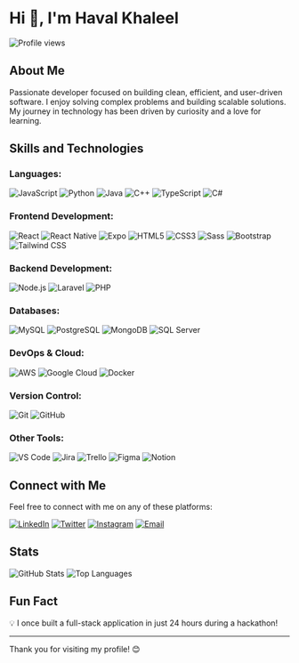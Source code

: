 # Hi 👋, I'm Haval Khaleel

![Profile views](https://komarev.com/ghpvc/?username=havalkhaleel)

## About Me 
Passionate developer focused on building clean, efficient, and user-driven software.  I enjoy solving complex problems and building scalable solutions. My journey in technology has been driven by curiosity and a love for learning.

## Skills and Technologies

### Languages:
![JavaScript](https://img.shields.io/badge/-JavaScript-F7DF1E?logo=javascript&logoColor=black)
![Python](https://img.shields.io/badge/-Python-3776AB?logo=python&logoColor=white)
![Java](https://img.shields.io/badge/-Java-007396?logo=java&logoColor=white)
![C++](https://img.shields.io/badge/-C++-00599C?logo=cplusplus&logoColor=white)
![TypeScript](https://img.shields.io/badge/-TypeScript-007ACC?logo=typescript&logoColor=white)
![C#](https://img.shields.io/badge/-C%23-239120?logo=c-sharp&logoColor=white)

### Frontend Development: 
![React](https://img.shields.io/badge/-React-61DAFB?logo=react&logoColor=black)
![React Native](https://img.shields.io/badge/-React_Native-61DAFB?logo=react&logoColor=black)
![Expo](https://img.shields.io/badge/-Expo-000020?logo=expo&logoColor=white)
![HTML5](https://img.shields.io/badge/-HTML5-E34F26?logo=html5&logoColor=white)
![CSS3](https://img.shields.io/badge/-CSS3-1572B6?logo=css3&logoColor=white)
![Sass](https://img.shields.io/badge/-Sass-CC6699?logo=sass&logoColor=white)
![Bootstrap](https://img.shields.io/badge/-Bootstrap-7952B3?logo=bootstrap&logoColor=white)
![Tailwind CSS](https://img.shields.io/badge/-Tailwind_CSS-06B6D4?logo=tailwind-css&logoColor=white)

### Backend Development: 
![Node.js](https://img.shields.io/badge/-Node.js-339933?logo=nodedotjs&logoColor=white)
![Laravel](https://img.shields.io/badge/-Laravel-FF2D20?logo=laravel&logoColor=white)
![PHP](https://img.shields.io/badge/-PHP-777BB4?logo=php&logoColor=white)


### Databases: 
![MySQL](https://img.shields.io/badge/-MySQL-4479A1?logo=mysql&logoColor=white)
![PostgreSQL](https://img.shields.io/badge/-PostgreSQL-316192?logo=postgresql&logoColor=white)
![MongoDB](https://img.shields.io/badge/-MongoDB-47A248?logo=mongodb&logoColor=white)
![SQL Server](https://img.shields.io/badge/-SQL_Server-CC2927?logo=microsoft-sql-server&logoColor=white)


### DevOps & Cloud: 
![AWS](https://img.shields.io/badge/-AWS-232F3E?logo=amazonaws&logoColor=white)
![Google Cloud](https://img.shields.io/badge/-Google_Cloud-4285F4?logo=googlecloud&logoColor=white)
![Docker](https://img.shields.io/badge/-Docker-2CA5E0?logo=docker&logoColor=white)

### Version Control: 
![Git](https://img.shields.io/badge/-Git-F05032?logo=git&logoColor=white)
![GitHub](https://img.shields.io/badge/-GitHub-181717?logo=github&logoColor=white)

### Other Tools: 
![VS Code](https://img.shields.io/badge/-VS_Code-007ACC?logo=visualstudiocode&logoColor=white)
![Jira](https://img.shields.io/badge/-Jira-0052CC?logo=jira&logoColor=white)
![Trello](https://img.shields.io/badge/-Trello-026AA7?logo=trello&logoColor=white)
![Figma](https://img.shields.io/badge/-Figma-F24E1E?logo=figma&logoColor=white)
![Notion](https://img.shields.io/badge/-Notion-000000?logo=notion&logoColor=white)

## Connect with Me 
Feel free to connect with me on any of these platforms:

[![LinkedIn](https://img.shields.io/badge/-LinkedIn-0077B5?logo=linkedin&logoColor=white)](https://www.linkedin.com/in/haval-khaleel-2b52bab7/)
[![Twitter](https://img.shields.io/badge/-Twitter-1DA1F2?logo=x-twitter&logoColor=white)](https://twitter.com/your-twitter-handle)
[![Instagram](https://img.shields.io/badge/-Instagram-E4405F?logo=instagram&logoColor=white)](https://www.instagram.com/haval.creates/)
[![Email](https://img.shields.io/badge/-Email-D14836?logo=gmail&logoColor=white)](mailto:havalsindy5@gmail.com)



## Stats
![GitHub Stats](https://github-readme-stats.vercel.app/api?username=havalkhaleel&show_icons=true&theme=dark)
![Top Languages](https://github-readme-stats.vercel.app/api/top-langs/?username=havalkhaleel&layout=compact&theme=dark)

## Fun Fact 
💡 I once built a full-stack application in just 24 hours during a hackathon!

---

Thank you for visiting my profile! 😊
